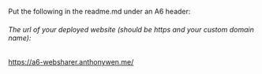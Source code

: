 Put the following in the readme.md under an A6 header:

###### The url of your deployed website (should be https and your custom domain name):

https://a6-websharer.anthonywen.me/
